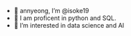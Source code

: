 - 👋 annyeong, I’m @isoke19
- 🌱 I am proficent in python and SQL.
- 💞️ I’m interested in data science and AI
<!---
isoke19/isoke19 is a ✨ special ✨ repository because its `README.md` (this file) appears on your GitHub profile.
You can click the Preview link to take a look at your changes.
--->
